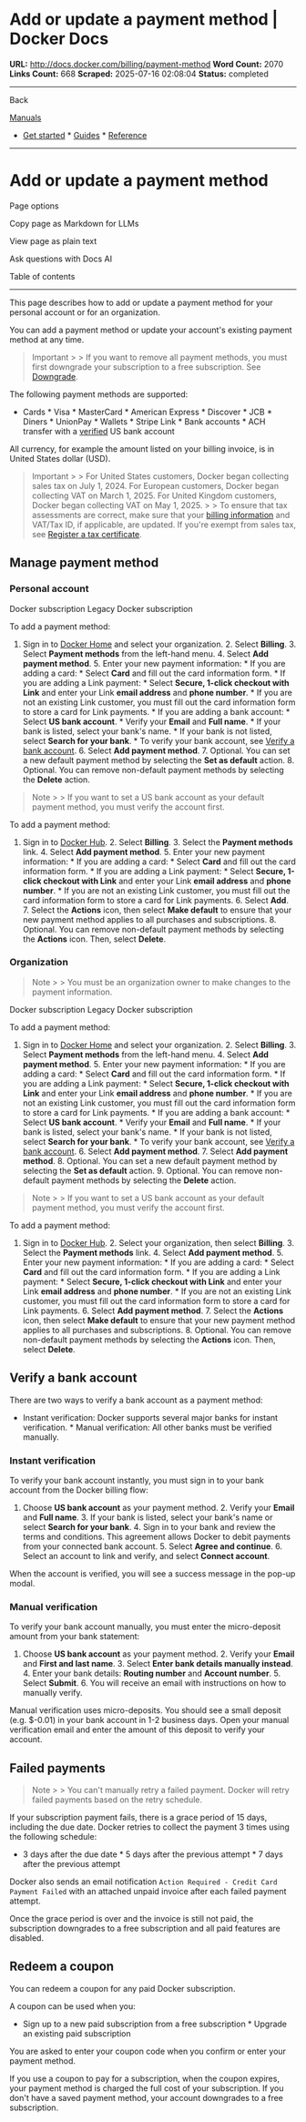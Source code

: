 # Add or update a payment method | Docker Docs

**URL:** http://docs.docker.com/billing/payment-method
**Word Count:** 2070
**Links Count:** 668
**Scraped:** 2025-07-16 02:08:04
**Status:** completed

---

Back

[Manuals](https://docs.docker.com/manuals/)

  * [Get started](http://docs.docker.com/get-started/)   * [Guides](http://docs.docker.com/guides/)   * [Reference](http://docs.docker.com/reference/)

* * *

# Add or update a payment method

Page options

Copy page as Markdown for LLMs

View page as plain text

Ask questions with Docs AI

Table of contents

* * *

This page describes how to add or update a payment method for your personal account or for an organization.

You can add a payment method or update your account's existing payment method at any time.

> Important >  > If you want to remove all payment methods, you must first downgrade your subscription to a free subscription. See [Downgrade](https://docs.docker.com/subscription/change/).

The following payment methods are supported:

  * Cards     * Visa     * MasterCard     * American Express     * Discover     * JCB     * Diners     * UnionPay   * Wallets     * Stripe Link   * Bank accounts     * ACH transfer with a [verified](https://docs.docker.com/billing/payment-method/#verify-a-bank-account) US bank account

All currency, for example the amount listed on your billing invoice, is in United States dollar \(USD\).

> Important >  > For United States customers, Docker began collecting sales tax on July 1, 2024. For European customers, Docker began collecting VAT on March 1, 2025. For United Kingdom customers, Docker began collecting VAT on May 1, 2025. >  > To ensure that tax assessments are correct, make sure that your [billing information](http://docs.docker.com/billing/details/) and VAT/Tax ID, if applicable, are updated. If you're exempt from sales tax, see [Register a tax certificate](http://docs.docker.com/billing/tax-certificate/).

## Manage payment method

### Personal account

Docker subscription  Legacy Docker subscription

To add a payment method:

  1. Sign in to [Docker Home](https://app.docker.com/) and select your organization.   2. Select **Billing**.   3. Select **Payment methods** from the left-hand menu.   4. Select **Add payment method**.   5. Enter your new payment information:      * If you are adding a card:        * Select **Card** and fill out the card information form.      * If you are adding a Link payment:        * Select **Secure, 1-click checkout with Link** and enter your Link **email address** and **phone number**.        * If you are not an existing Link customer, you must fill out the card information form to store a card for Link payments.      * If you are adding a bank account:        * Select **US bank account**.        * Verify your **Email** and **Full name**.        * If your bank is listed, select your bank's name.        * If your bank is not listed, select **Search for your bank**.        * To verify your bank account, see [Verify a bank account](https://docs.docker.com/billing/payment-method/#verify-a-bank-account).   6. Select **Add payment method**.   7. Optional. You can set a new default payment method by selecting the **Set as default** action.   8. Optional. You can remove non-default payment methods by selecting the **Delete** action.

> Note >  > If you want to set a US bank account as your default payment method, you must verify the account first.

To add a payment method:

  1. Sign in to [Docker Hub](https://hub.docker.com).   2. Select **Billing**.   3. Select the **Payment methods** link.   4. Select **Add payment method**.   5. Enter your new payment information:      * If you are adding a card:        * Select **Card** and fill out the card information form.      * If you are adding a Link payment:        * Select **Secure, 1-click checkout with Link** and enter your Link **email address** and **phone number**.        * If you are not an existing Link customer, you must fill out the card information form to store a card for Link payments.   6. Select **Add**.   7. Select the **Actions** icon, then select **Make default** to ensure that your new payment method applies to all purchases and subscriptions.   8. Optional. You can remove non-default payment methods by selecting the **Actions** icon. Then, select **Delete**.

### Organization

> Note >  > You must be an organization owner to make changes to the payment information.

Docker subscription  Legacy Docker subscription

To add a payment method:

  1. Sign in to [Docker Home](https://app.docker.com/) and select your organization.   2. Select **Billing**.   3. Select **Payment methods** from the left-hand menu.   4. Select **Add payment method**.   5. Enter your new payment information:      * If you are adding a card:        * Select **Card** and fill out the card information form.      * If you are adding a Link payment:        * Select **Secure, 1-click checkout with Link** and enter your Link **email address** and **phone number**.        * If you are not an existing Link customer, you must fill out the card information form to store a card for Link payments.      * If you are adding a bank account:        * Select **US bank account**.        * Verify your **Email** and **Full name**.        * If your bank is listed, select your bank's name.        * If your bank is not listed, select **Search for your bank**.        * To verify your bank account, see [Verify a bank account](https://docs.docker.com/billing/payment-method/#verify-a-bank-account).   6. Select **Add payment method**.   7. Select **Add payment method**.   8. Optional. You can set a new default payment method by selecting the **Set as default** action.   9. Optional. You can remove non-default payment methods by selecting the **Delete** action.

> Note >  > If you want to set a US bank account as your default payment method, you must verify the account first.

To add a payment method:

  1. Sign in to [Docker Hub](https://hub.docker.com).   2. Select your organization, then select **Billing**.   3. Select the **Payment methods** link.   4. Select **Add payment method**.   5. Enter your new payment information:      * If you are adding a card:        * Select **Card** and fill out the card information form.      * If you are adding a Link payment:        * Select **Secure, 1-click checkout with Link** and enter your Link **email address** and **phone number**.        * If you are not an existing Link customer, you must fill out the card information form to store a card for Link payments.   6. Select **Add payment method**.   7. Select the **Actions** icon, then select **Make default** to ensure that your new payment method applies to all purchases and subscriptions.   8. Optional. You can remove non-default payment methods by selecting the **Actions** icon. Then, select **Delete**.

## Verify a bank account

There are two ways to verify a bank account as a payment method:

  * Instant verification: Docker supports several major banks for instant verification.   * Manual verification: All other banks must be verified manually.

### Instant verification

To verify your bank account instantly, you must sign in to your bank account from the Docker billing flow:

  1. Choose **US bank account** as your payment method.   2. Verify your **Email** and **Full name**.   3. If your bank is listed, select your bank's name or select **Search for your bank**.   4. Sign in to your bank and review the terms and conditions. This agreement allows Docker to debit payments from your connected bank account.   5. Select **Agree and continue**.   6. Select an account to link and verify, and select **Connect account**.

When the account is verified, you will see a success message in the pop-up modal.

### Manual verification

To verify your bank account manually, you must enter the micro-deposit amount from your bank statement:

  1. Choose **US bank account** as your payment method.   2. Verify your **Email** and **First and last name**.   3. Select **Enter bank details manually instead**.   4. Enter your bank details: **Routing number** and **Account number**.   5. Select **Submit**.   6. You will receive an email with instructions on how to manually verify.

Manual verification uses micro-deposits. You should see a small deposit \(e.g. $-0.01\) in your bank account in 1-2 business days. Open your manual verification email and enter the amount of this deposit to verify your account.

## Failed payments

> Note >  > You can't manually retry a failed payment. Docker will retry failed payments based on the retry schedule.

If your subscription payment fails, there is a grace period of 15 days, including the due date. Docker retries to collect the payment 3 times using the following schedule:

  * 3 days after the due date   * 5 days after the previous attempt   * 7 days after the previous attempt

Docker also sends an email notification `Action Required - Credit Card Payment Failed` with an attached unpaid invoice after each failed payment attempt.

Once the grace period is over and the invoice is still not paid, the subscription downgrades to a free subscription and all paid features are disabled.

## Redeem a coupon

You can redeem a coupon for any paid Docker subscription.

A coupon can be used when you:

  * Sign up to a new paid subscription from a free subscription   * Upgrade an existing paid subscription

You are asked to enter your coupon code when you confirm or enter your payment method.

If you use a coupon to pay for a subscription, when the coupon expires, your payment method is charged the full cost of your subscription. If you don't have a saved payment method, your account downgrades to a free subscription.